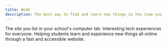 ```yaml
---
title: WoGO
description: The best way to find and learn new things in the time you have between and during classes!😀
---
```


The site you list in your school's computer lab. Interesting tech experiences for everyone. Helping students learn and experience new things all online through a fast and accessible website.

